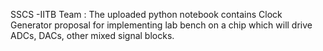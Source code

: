 SSCS -IITB Team : 
The uploaded python notebook contains Clock Generator proposal for implementing lab bench on a chip which will drive ADCs, DACs, other mixed signal blocks. 
